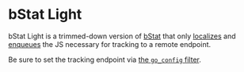 bStat Light
===========

bStat Light is a trimmed-down version of [bStat](https://github.com/misterbisson/bstat) that only [localizes](https://github.com/misterbisson/bstat-light/blob/master/components/class-bstat.php#L42) and [enqueues](https://github.com/misterbisson/bstat-light/blob/master/components/js/bstat.js) the JS necessary for tracking to a remote endpoint.

Be sure to set the tracking endpoint via [the `go_config` filter](https://github.com/misterbisson/bstat-light/blob/master/components/class-bstat.php#L24).
